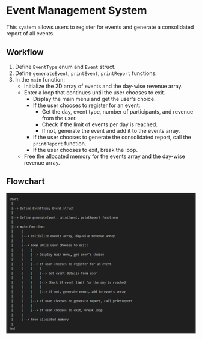 # Event Management System

This system allows users to register for events and generate a consolidated report of all events.

## Workflow

1. Define `EventType` enum and `Event` struct.
2. Define `generateEvent`, `printEvent`, `printReport` functions.
3. In the `main` function:
   - Initialize the 2D array of events and the day-wise revenue array.
   - Enter a loop that continues until the user chooses to exit.
     - Display the main menu and get the user's choice.
     - If the user chooses to register for an event:
       - Get the day, event type, number of participants, and revenue from the user.
       - Check if the limit of events per day is reached.
       - If not, generate the event and add it to the events array.
     - If the user chooses to generate the consolidated report, call the `printReport` function.
     - If the user chooses to exit, break the loop.
   - Free the allocated memory for the events array and the day-wise revenue array.
## Flowchart
![Flowchart](Flowchart.png)
